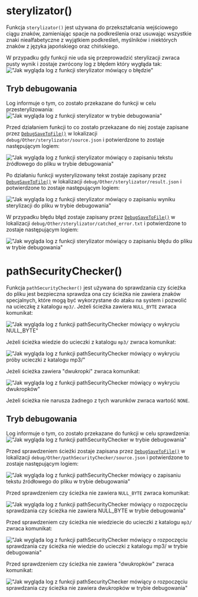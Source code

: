 # sterylizator()
Funkcja `sterylizator()` jest używana do przekształcania wejściowego ciągu znaków, zamieniając spacje na podkreślenia oraz usuwając wszystkie znaki niealfabetyczne z wyjątkiem podkreśleń, myślników i niektórych znaków z języka japońskiego oraz chińskiego.

W przypadku gdy funkcji nie uda się przeprowadzić sterylizacji zwraca pusty wynik i zostaje zwrócony log z błędem który wygłąda tak:
!["Jak wygląda log z funkcji sterylizator mówiący o błędzie"](https://i.imgur.com/pMZFqVN.png)
## Tryb debugowania
Log informuje o tym, co zostało przekazane do funkcji w celu przesterylizowania:
!["Jak wygląda log z funkcji sterylizator w trybie debugowania"](https://i.imgur.com/kTkLLHR.png)

Przed działaniem funkcji to co zostało przekazane do niej zostaje zapisane przez [`DebugSaveToFile()`](https://github.com/PFilip08/elektron-radio-player/blob/master/docs/Dokumentacja%20Funkcji/DebugMode.js.md#debugsavetofile) w lokalizacji ``debug/Other/sterylizator/source.json`` i potwierdzone to zostaje następującym logiem:

!["Jak wygląda log z funkcji sterylizator mówiący o zapisaniu tekstu źródłowego do pliku w trybie debugowania"](https://i.imgur.com/YVIEx2K.png)

Po działaniu funkcji wysterylizowany tekst zostaje zapisany przez [`DebugSaveToFile()`](https://github.com/PFilip08/elektron-radio-player/blob/master/docs/Dokumentacja%20Funkcji/DebugMode.js.md#debugsavetofile) w lokalizacji ``debug/Other/sterylizator/result.json`` i potwierdzone to zostaje następującym logiem:

!["Jak wygląda log z funkcji sterylizator mówiący o zapisaniu wyniku sterylizacji do pliku w trybie debugowania"](https://i.imgur.com/pr4RaBw.png)

W przypadku błędu błąd zostaje zapisany przez [`DebugSaveToFile()`](https://github.com/PFilip08/elektron-radio-player/blob/master/docs/Dokumentacja%20Funkcji/DebugMode.js.md#debugsavetofile) w lokalizacji ``debug/Other/sterylizator/catched_error.txt`` i potwierdzone to zostaje następującym logiem:

!["Jak wygląda log z funkcji sterylizator mówiący o zapisaniu błędu do pliku w trybie debugowania"](https://i.imgur.com/CY6y06K.png)
# pathSecurityChecker()
Funkcja `pathSecurityChecker()` jest używana do sprawdzania czy ścieżka do pliku jest bezpieczna sprawdza ona czy ścieżka nie zawiera znaków specjalnych, które mogą być wykorzystane do ataku na system i pozwolić na ucieczkę z katalogu ``mp3/``.
Jeżeli ścieżka zawiera ``NULL_BYTE`` zwraca komunikat:

!["Jak wygląda log z funkcji pathSecurityChecker mówiący o wykryciu NULL_BYTE"](https://i.imgur.com/5je7lTp.png)

Jeżeli ścieżka wiedzie do ucieczki z katalogu ``mp3/`` zwraca komunikat:

!["Jak wygląda log z funkcji pathSecurityChecker mówiący o wykryciu próby ucieczki z katalogu mp3/"](https://i.imgur.com/M35ItME.png)

Jeżeli ścieżka zawiera "dwukropki" zwraca komunikat:

!["Jak wygląda log z funkcji pathSecurityChecker mówiący o wykryciu dwukropków"](https://i.imgur.com/mFFUhWT.png)

Jeżeli ścieżka nie narusza żadnego z tych warunków zwraca wartość ``NONE``.
## Tryb debugowania
Log informuje o tym, co zostało przekazane do funkcji w celu sprawdzenia:
!["Jak wygląda log z funkcji pathSecurityChecker w trybie debugowania"](https://i.imgur.com/VpFDFnW.png)

Przed sprawdzeniem ścieżki zostaje zapisana przez [`DebugSaveToFile()`](https://github.com/PFilip08/elektron-radio-player/blob/master/docs/Dokumentacja%20Funkcji/DebugMode.js.md#debugsavetofile) w lokalizacji ``debug/Other/pathSecurityChecker/source.json`` i potwierdzone to zostaje następującym logiem:

!["Jak wygląda log z funkcji pathSecurityChecker mówiący o zapisaniu tekstu źródłowego do pliku w trybie debugowania"](https://i.imgur.com/qijGCMe.png)

Przed sprawdzeniem czy ścieżka nie zawiera ``NULL_BYTE`` zwraca komunikat:

!["Jak wygląda log z funkcji pathSecurityChecker mówiący o rozpoczęciu sprawdzania czy ścieżka nie zawiera NULL_BYTE w trybie debugowania"](https://i.imgur.com/6OMy6MJ.png)

Przed sprawdzeniem czy ścieżka nie wiedziecie do ucieczki z katalogu ``mp3/`` zwraca komunikat:

!["Jak wygląda log z funkcji pathSecurityChecker mówiący o rozpoczęciu sprawdzania czy ścieżka nie wiedzie do ucieczki z katalogu mp3/ w trybie debugowania"](https://i.imgur.com/DYi2JLy.png)

Przed sprawdzeniem czy ścieżka nie zawiera "dwukropków" zwraca komunikat:

!["Jak wygląda log z funkcji pathSecurityChecker mówiący o rozpoczęciu sprawdzania czy ścieżka nie zawiera dwukropków w trybie debugowania"](https://i.imgur.com/hJRlf6q.png)
